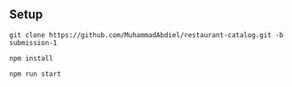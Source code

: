 ## Setup

```
git clone https://github.com/MuhammadAbdiel/restaurant-catalog.git -b submission-1
```

```
npm install
```

```
npm run start
```

